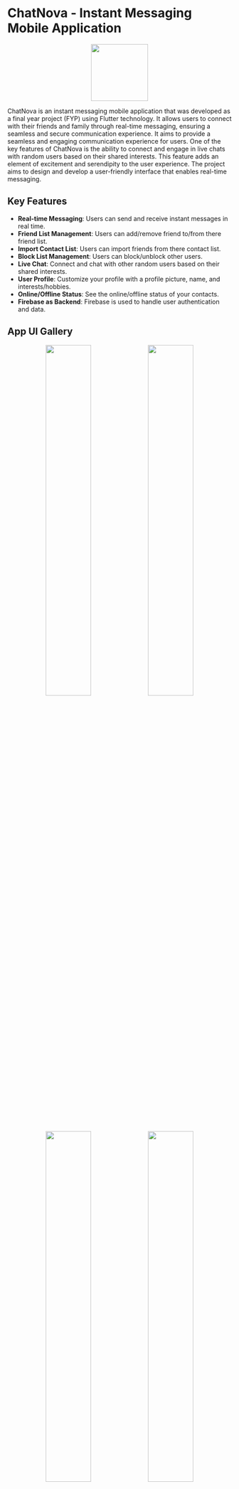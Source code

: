 
# ChatNova - Instant Messaging Mobile Application

<p align="center">
  <img width="128" height="128" src="./assets/readme/app_logo.png">
</p>

ChatNova is an instant messaging mobile application that was developed as a final year project (FYP) using Flutter technology. It allows users to connect with their friends and family through real-time messaging, ensuring a seamless and secure communication experience. It aims to provide a seamless and engaging communication experience for users. One of the key features of ChatNova is the ability to connect and engage in live chats with random users based on their shared interests. This feature adds an element of excitement and serendipity to the user experience. The project aims to design and develop a user-friendly interface that enables real-time messaging.

## Key Features

- **Real-time Messaging**: Users can send and receive instant messages in real time.
- **Friend List Management**: Users can add/remove friend to/from there friend list.
- **Import Contact List**: Users can import friends from there contact list.
- **Block List Management**: Users can block/unblock other users.
- **Live Chat**: Connect and chat with other random users based on their shared interests.
- **User Profile**: Customize your profile with a profile picture, name, and interests/hobbies.
- **Online/Offline Status**: See the online/offline status of your contacts.
- **Firebase as Backend**: Firebase is used to handle user authentication and data.

## App UI Gallery

<p align="center">
  <img width=45%" height="auto" src="./assets/readme/onboarding_light.png">
  <img width="45%" height="auto" src="./assets/readme/onboarding_dark.png">
</p>
<p align="center">
  <img width="45%" height="auto" src="./assets/readme/authentication_light.png">
   <img width="45%" height="auto" src="./assets/readme/authentication_dark.png">
</p>
<p align="center">
  <img width="45%" height="auto" src="./assets/readme/phone_light.png">
  <img width="45%" height="auto" src="./assets/readme/phone_dark.png">
</p>
<p align="center">
  <img width="45%" height="auto" src="./assets/readme/chats_light.png">
  <img width="45%" height="auto" src="./assets/readme/chats_dark.png">
</p>
<p align="center">
  <img width="45%" height="auto" src="./assets/readme/chat_light.png">
  <img width="45%" height="auto" src="./assets/readme/chat_dark.png">
</p>
<p align="center">
  <img width="45%" height="auto" src="./assets/readme/more_light.png">
  <img width="45%" height="auto" src="./assets/readme/more_dark.png">
</p>

## Flutter Packages Used

- **provider**
- **firebase_core**
- **firebase_auth**
- **cloud_firestore**
- **firebase_database**
- **firebase_storage**
- **flutter_contacts**
- **image_picker**
- **intl**
- **intl_phone_field**
- **google_fonts**
- **flutter_launcher_icons (Dev)**
- **flutter_native_splash (Dev)**

## Download and Install

- You can head over to the [Releases Page](https://github.com/JahanzaibZ/ChatNova/releases) to download and install the latest release of the application.

## Installation Instructions

1. Download the <!--appropriate--> APK <!--for your device's architecture--> from the <!--above--> releases section.
2. Enable installation from unknown sources in your device settings if not already enabled.
3. Locate the downloaded APK file on your device.
4. Tap on the APK file to start the installation process.
5. Follow the on-screen prompts to complete the installation.
6. Once installed, launch ChatNova from your device's app drawer.
7. Sign up or log in to start using ChatNova and enjoy instant messaging with your friends.

## Bug/Issue Reports

Please feel free to open issues, feature requests, and pull requests if you have anything worthwhile to add. I appreciate you checking out and using this application.

